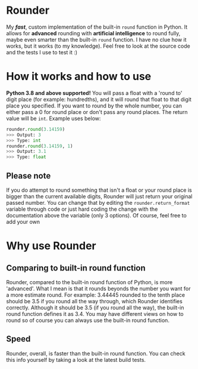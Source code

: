 # Rounder
My ***fast***, custom implementation of the built-in `round` function in Python. It allows for **advanced** rounding with **artificial intelligence** to round fully, maybe even smarter than the built-in `round` function. I have no clue how it works, but it works (to my knowledge). Feel free to look at the source code and the tests I use to test it :)

# How it works and how to use
**Python 3.8 and above supported!** You will pass a float with a 'round to' digit place (for example: hundredths), and it will round that float to that digit place you specified. If you want to round by the whole number, you can either pass a 0 for round place or don't pass any round places. The return value will be `int`. Example uses below:
```py
rounder.round(3.14159)
>>> Output: 3
>>> Type: int
rounder.round(3.14159, 1)
>>> Output: 3.1
>>> Type: float
```
## Please note
If you do attempt to round something that isn't a float or your round place is bigger than the current available digits, Rounder will just return your original passed number. You can change that by editing the `rounder.return_format` variable through code or just hard coding the change with the documentation above the variable (only 3 options). Of course, feel free to add your own

# Why use Rounder
## Comparing to built-in round function
Rounder, compared to the built-in round function of Python, is more 'advanced'. What I mean is that it rounds beyonds the number you want for a more estimate round. For example: 3.44445 rounded to the tenth place should be 3.5 if you round all the way through, which Rounder identifies correctly. Although it should be 3.5 (if you round all the way), the built-in round function defines it as 3.4. You may have different views on how to round so of course you can always use the built-in round function.

## Speed
Rounder, overall, is faster than the built-in round function. You can check this info yourself by taking a look at the latest build tests.
